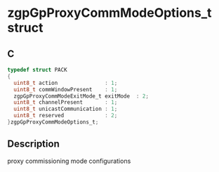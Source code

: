 # zgpGpProxyCommModeOptions_t struct

## C

```c
typedef struct PACK
{
  uint8_t action               : 1;
  uint8_t commWindowPresent    : 1;
  zgpGpProxyCommModeExitMode_t exitMode  : 2;
  uint8_t channelPresent       : 1;
  uint8_t unicastCommunication : 1;
  uint8_t reserved             : 2;
}zgpGpProxyCommModeOptions_t;

```
## Description

 proxy commissioning mode configurations 